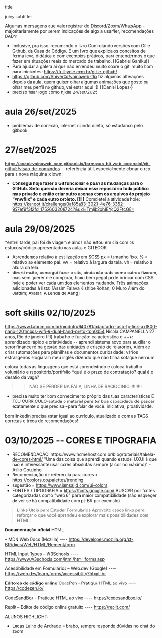 title

juicy subtitles

Algumas mensagens que vale registrar do Discord/Zoom/WhatsApp - majoritariamente por serem indicações de algo a usar/ler, recomendações BABY:
* Inclusive, pra isso, recomendo o livro Controlando versões com Git e Github, da Casa do Código. É um livro que explica os conceitos de forma leve, didática e com exemplos práticos, para entendermos o que fazer em situações reais do mercado de trabalho. {{Gabriel Ganiku}}
* Para ajudar a galera ai que não entendeu muito sobre o git, muito bom para iniciantes: https://fullcycle.com.br/git-e-github/
* https://github.com/Shiver3d/vainaweb-flix fiz algumas alterações depois da aula, quem quiser olhar algumas animações que gosto ou olhar meu perfil no github, vai estar aqui :D  {{Daniel Lopes}}
* preciso falar logo como hj dia 24/set/2025



# aula 26/set/2025
* problemas de conexão, internet caindo direto, só estudando pelo gitbook
# 27/set/2025
https://escolavainaweb-com.gitbook.io/formacao-bit-web-essencial/git-github/visao-de-comandos -- referência útil, especialmente clonar o rep. para a nova máquina :clown:
* **Consegui hoje fazer o Git funcionar e _push_ as mudanças para o GitHub. Sinto que não deveria deixar esse repositório todo público mas privado e então criar outro apenas com os arquivos do projeto "vnwflix" e cada outro projeto. [!!!]**
Completei a atividade hoje: https://kahoot.it/challenge/0af85a83-3023-4e76-8352-957ef9f3f2fd_1752603208724?&uid=Tmljb2xhIEYgQ2FtcGE=

# aula 29/09/2025
*entrei tarde, pai foi de viagem e ainda não estou em dia com os estudos/código apresentado nas aulas e GITBOOK
* Aprendemos relativo à estilização em SCSS
px = tamanho fixo.
% = relativo ao elemento pai.
vw = relativo à largura da tela.
vh = relativo à altura da tela.
* diverti muito, consegui fazer o site, ainda não tudo como outros fizeram, mas sem querer me comparar, ficou bem pegal pode brincar com CSS hoje e poder ver cada um dos elementos mudando. Três animações adicionadas à lista: [Assim Falava Kishibe Rohan; O Muro Além do Jardim; Avatar: A Lenda de Aang]

# soft skills 02/10/2025
https://www.kabum.com.br/produto/640781/adaptador-usb-tp-link-ax1800-nano-1201mbps-wifi-6-dual-band-preto-tpn0454
Nicola CAMPANELLA
27 anos, Rio de janeiro
(RI)
trabalho e função:
característica e +++: aprendizado rápido e criatividade -- aprendi sistema novo para auxiliar o setor financeiro na gestão das unidades e criação de relatórios, Além de criar automações para planilhas e documentos
curiosidade: vários estrangeiros elogiaram meu inglês dizendo que não tinha sotaque nenhum

coloca todas as linguagens que está aprendedndo e coloca trabalho voluntário e repositório/portifolio
*qual é o prazo de contratação? qual é o desafio da vaga?


>>NÃO SE PERDER NA FALA, LINHA DE RACIOCINIO!!!!!!!!!!
* precisa muito ter bom conhecimento próprio das tuas características E TEU CURRÌCULO-estuda o material para ter boa capacidade de pescar exatamente o que precisa--para falar de você.
iniciativa, proatividade.

bom linkedin precisa estar igual ao currículo, atualizado e com as TAGS corretas e 
troca de recomendações!

# 03/10/2025 -- CORES E TIPOGRAFIA
* RECOMENDAÇÃO: https://www.homehost.com.br/blog/tutoriais/tabela-de-cores-html/
"Uma das coisa que aprendi quando estudei UXUI é que não é interessante usar cores absolutas sempre (a cor no máximo)" - Atílio Coutinho
* Recomendação de referencia para cores = https://coolors.co/palettes/trending
* sugestão = https://www.iamsajid.com/ui-colors
* FONTES / TIPOGRAFIA = https://fonts.google.com/
BUSCAR por fontes categorizadas como "web 6" para maior compatibilidade (não esqueçer de ver se há compatibilidade com pt-BR por exemplo)






> Links Úteis para Estudar Formulários
Aproveite esses links para reforçar o que você aprendeu e explorar mais possibilidades com HTML:

**Documentação oficial**
HTML <form> – MDN Web Docs (Mozilla)
---- https://developer.mozilla.org/pt-BR/docs/Web/HTML/Element/form

HTML Input Types – W3Schools
---- https://www.w3schools.com/html/html_forms.asp

Acessibilidade em Formulários – Web.dev (Google)
---- https://web.dev/learn/forms/accessibility?hl=pt-br

**Editores de código online**
CodePen – Pratique HTML ao vivo
---- https://codepen.io/

CodeSandBox - Pratique HTML ao vivo
---- https://codesandbox.io/

Replit – Editor de código online gratuito
---- https://replit.com/



ALUNOS HIGHLIGHT:
* Lucas Laino de Andrade = brabo, sempre responde dúvidas no chat do zoom